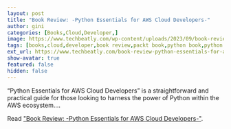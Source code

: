 ```yaml
---
layout: post
title: "Book Review: -Python Essentials for AWS Cloud Developers-"
author: gini
categories: [Books,Cloud,Developer,]
image: https://www.techbeatly.com/wp-content/uploads/2023/09/book-review-python-essentials-for-aws-cloud-developers-1024x682.jpeg
tags: [books,cloud,developer,book review,packt book,python book,python essentials for aws cloud developers,]
ext_url: https://www.techbeatly.com/book-review-python-essentials-for-aws-cloud-developers/
show-avatar: true
featured: false
hidden: false
---
```


“Python Essentials for AWS Cloud Developers” is a straightforward and practical guide for those looking to harness the power of Python within the AWS ecosystem....

Read ["Book Review: -Python Essentials for AWS Cloud Developers-"](https://www.techbeatly.com/book-review-python-essentials-for-aws-cloud-developers/).